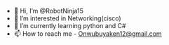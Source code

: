 - 👋 Hi, I’m @RobotNinja15
- 👀 I’m interested in Networking(cisco)
- 🌱 I’m currently learning python and C#
- 📫 How to reach me - Onwubuyaken12@gmail.com

<!---
RobotNinja15/RobotNinja15 is a ✨ special ✨ repository because its `README.md` (this file) appears on your GitHub profile.
You can click the Preview link to take a look at your changes.
--->
